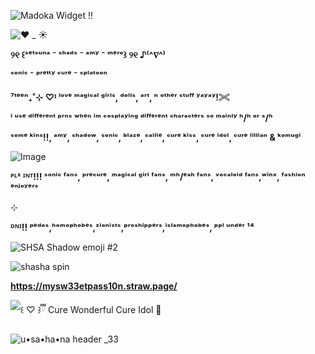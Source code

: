 
![Madoka Widget !!](https://github.com/user-attachments/assets/00a63ebc-4210-4ddc-949a-5fa3c162dde1)



![♥︎ _  ☀︎](https://github.com/user-attachments/assets/a22aab2a-d1b3-40e4-9744-ba3dcd6e549a)

  **୨୧ ꒰ˢᵉᵗˢᵘⁿᵃ ⁻ ˢʰᵃᵈˢ ⁻ ᵃᵐʸ ⁻ ᵐᵉʳᵒ꒱ ୨୧ ♪⁽^∇^⁾**  
  
   
  **ˢᵒⁿⁱᶜ ⁻ ᵖʳᵉᵗᵗʸ ᶜᵘʳᵉ  ⁻ ˢᵖˡᵃᵗᵒᵒⁿ**

  **⁷ᵗᵉᵉⁿ₊˚⊹**
**♡ᴵ ˡᵒᵛᵉ ᵐᵃᵍⁱᶜᵃˡ ᵍⁱʳˡˢ, ᵈᵒˡˡˢ, ᵃʳᵗ, ⁿ ᵒᵗʰᵉʳ ˢᵗᵘᶠᶠ ʸᵃʸᵃʸ!𓏵**

**ⁱ ᵘˢᵉ ᵈⁱᶠᶠᵉʳᵉⁿᵗ ᵖʳⁿˢ ʷʰᵉⁿ ⁱᵐ ᶜᵒˢᵖˡᵃʸⁱⁿᵍ ᵈⁱᶠᶠᵉʳᵉⁿᵗ ᶜʰᵃʳᵃᶜᵗᵉʳˢ ˢᵒ ᵐᵃⁱⁿˡʸ ʰ/ʰ ᵒʳ ˢ/ʰ**

**ˢᵒᵐᵉ ᵏⁱⁿˢ!!, ᵃᵐʸ, ˢʰᵃᵈᵒʷ, ˢᵒⁿⁱᶜ, ᵇˡᵃᶻᵉ, ᶜᵃˡˡⁱᵉ, ᶜᵘʳᵉ ᵏⁱˢˢ, ᶜᵘʳᵉ ⁱᵈᵒˡ, ᶜᵘʳᵉ ˡⁱˡˡⁱᵃⁿ & ᵏᵒᵐᵘᵍⁱ**


 ![Image](https://github.com/user-attachments/assets/3381f805-db10-4d8d-92c5-f701a3fdee45)

**ᴾᴸᶻ ᴵᴺᵀ!!! ˢᵒⁿⁱᶜ ᶠᵃⁿˢ, ᵖʳᵉᶜᵘʳᵉ, ᵐᵃᵍⁱᶜᵃˡ ᵍⁱʳˡ ᶠᵃⁿˢ, ᵐʰ/ᵉᵃʰ ᶠᵃⁿˢ, ᵛᵒᶜᵃˡᵒⁱᵈ ᶠᵃⁿˢ,ʷⁱⁿˣ, ᶠᵃˢʰⁱᵒⁿ ᵉⁿʲᵒʸᵉʳˢ**

⊹

**ᴰᴺᴵ!! ᵖᵉᵈᵒˢ,ʰᵒᵐᵒᵖʰᵒᵇᵉˢ,ᶻⁱᵒⁿⁱˢᵗˢ,ᵖʳᵒˢʰⁱᵖᵖᵉʳˢ,ⁱˢˡᵃᵐᵒᵖʰᵒᵇᵉˢ, ᵖᵖˡ ᵘⁿᵈᵉʳ ¹⁴**


![SHSA Shadow emoji #2](https://github.com/user-attachments/assets/14de1e38-f293-476d-8936-f4fcb9cb1ca6)


 
![shasha spin](https://github.com/user-attachments/assets/d55d808b-9f17-4d19-bbd9-02cced42dca4)



**https://mysw33etpass10n.straw.page/**
 
![꒰ ♡ ꒱ྀི Cure Wonderful   Cure Idol 🍥](https://github.com/user-attachments/assets/5a6ee59d-8483-4df4-947d-4694fb4ec784)


![u•sa•ha•na header _33](https://github.com/user-attachments/assets/f2548cca-22a6-42e0-8e6c-553eab1bb307)

